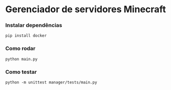 # Gerenciador de servidores Minecraft

### Instalar dependências

```commandline
pip install docker
```

### Como rodar

```commandline
python main.py
```


### Como testar

```commandline
python -m unittest manager/tests/main.py
```